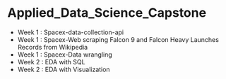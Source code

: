 # Applied_Data_Science_Capstone
* Week 1 : Spacex-data-collection-api
* Week 1 : Spacex-Web scraping Falcon 9 and Falcon Heavy Launches Records from Wikipedia
* Week 1 : Spacex-Data wrangling
* Week 2 : EDA with SQL
* Week 2 : EDA with Visualization

